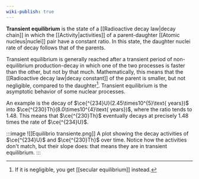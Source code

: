 ```yaml
---
wiki-publish: true
---
```

**Transient equilibrium** is the state of a [[Radioactive decay law|decay chain]] in which the [[Activity|activities]] of a parent-daughter [[Atomic nucleus|nuclei]] pair have a constant ratio. In this state, the daughter nuclei rate of decay follows that of the parents.

Transient equilibrium is generally reached after a transient period of non-equilibrium production-decay in which one of the two processes is faster than the other, but not by that much. Mathematically, this means that the [[Radioactive decay law|decay constant]] of the parent is smaller, but not negligible, compared to the daughter[^1]. Transient equilibrium is the asymptotic behavior of some nuclear processes.

An example is the decay of $\ce{^{234}U}(2.45\times10^{5}\text{ years})$ into $\ce{^{230}Th}(8.0\times10^{4}\text{ years})$, where the  ratio tends to 1.48. This means that $\ce{^{230}Th}$ eventually decays at precisely $1.48$ times the rate of $\ce{^{234}U}$.

:::image
![[Equilibrio transiente.png]]
A plot showing the decay activities of $\ce{^{234}U}$ and $\ce{^{230}Th}$ over time. Notice how the activities don't match, but their slope does: that means they are in transient equilibrium.
:::

[^1]: If it is negligible, you get [[secular equilibrium]] instead.
